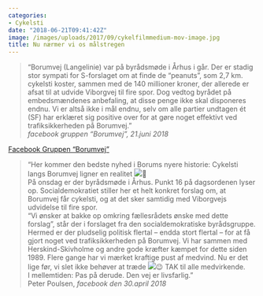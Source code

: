 ```yaml
---
categories:
- Cykelsti
date: "2018-06-21T09:41:42Z"
image: /images/uploads/2017/09/cykelfilmmedium-mov-image.jpg
title: Nu nærmer vi os målstregen
---
```


> “Borumvej (Langelinie) var på byrådsmøde i Århus i går. Der er stadig stor sympati for S-forslaget om at finde de “peanuts”, som 2,7 km. cykelsti koster, sammen med de 140 millioner kroner, der allerede er afsat til at udvide Viborgvej til fire spor. Dog vedtog byrådet på embedsmændenes anbefaling, at disse penge ikke skal disponeres endnu. Vi er altså ikke i mål endnu, selv om alle partier undtagen ét (SF) har erklæret sig positive over for at gøre noget effektivt ved trafiksikkerheden på Borumvej.”  
> *facebook gruppen “Borumvej”, 21.juni 2018*

[Facebook Gruppen “Borumvej”](https://www.facebook.com/borumvej.dk/?hc_ref=ARSdNzUrl-vtdZ3otF5NeYz4oxFHCTdWKab3etvCO1AeACa9dLawBCJe-RQJTLotua0&fref=nf)

> “Her kommer den bedste nyhed i Borums nyere historie: Cykelsti langs Borumvej ligner en realitet ![](https://static.xx.fbcdn.net/images/emoji.php/v9/f4c/1/16/1f642.png)🙂  
> På onsdag er der byrådsmøde i Århus. Punkt 16 på dagsordenen lyser op. Socialdemokratiet stiller her et helt konkret forslag om, at Borumvej får cykelsti, og at det sker samtidig med Viborgvejs udvidelse til fire spor.  
> “Vi ønsker at bakke op omkring fællesrådets ønske med dette forslag”, står der i forslaget fra den socialdemokratiske byrådsgruppe.  
> Hermed er der pludselig politisk flertal – endda stort flertal – for at få gjort noget ved trafiksikkerheden på Borumvej. Vi har sammen med Herskind-Skivholme og andre gode kræfter kæmpet for dette siden 1989. Flere gange har vi mærket kraftige pust af medvind. Nu er det lige før, vi slet ikke behøver at træde ![](https://static.xx.fbcdn.net/images/emoji.php/v9/f57/1/16/1f609.png)😉 TAK til alle medvirkende.  
> I mellemtiden: Pas på derude. Den vej er livsfarlig.”  
> Peter Poulsen, *facebook den 30.april 2018*